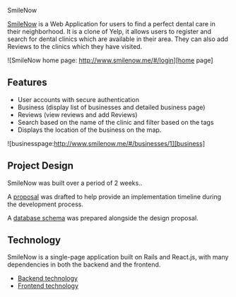 SmileNow

[SmileNow][smile] is a Web Application for users to find a perfect dental care in their neighborhood. It is a clone of Yelp, it allows users to register and search for  dental clinics which are available in their area. They can also add Reviews to the clinics which they have visited.



![SmileNow home page: http://www.smilenow.me/#/login][home page]

## Features

- User accounts with secure authentication
- Business (display list of businesses and detailed business page)
- Reviews (view reviews and add Reviews)
- Search based on the name of the clinic and filter based on the tags
- Displays the location of the business on the map.


![businesspage:http://www.smilenow.me/#/businesses/1][business]

## Project Design

SmileNow was built over a period of 2 weeks..

A [proposal][proposal] was drafted to help provide an implementation timeline during the development process.

A [database schema][schema] was prepared alongside the design proposal.

## Technology

SmileNow is a single-page application built on Rails and React.js, with many dependencies in both the backend and the frontend.

- [Backend technology][backend]
- [Frontend technology][frontend]

[smile]: http://www.smilenow.me/#/login
[home page]: ./docs/images/home.png "smilenow home page"
[businesses]: ./docs/images/businesses.png "List of Clinics"
[business]: ./docs/images/business.png "Detailed Business Page"
[proposal]: ./docs/README.md
[schema]: ./docs/schema.md
[backend]: ./docs/backend.md
[frontend]: ./docs/frontend.md
